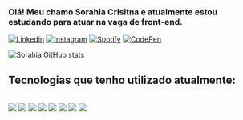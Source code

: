
### Olá! Meu chamo Sorahia Crisitna e atualmente estou estudando para atuar na vaga de front-end.

[![Linkedin](https://img.shields.io/badge/LinkedIn-0077B5?style=for-the-badge&logo=linkedin&logoColor=white)](https://www.linkedin.com/in/sorahia-cristina/)
[![Instagram](https://img.shields.io/badge/Instagram-E4405F?style=for-the-badge&logo=instagram&logoColor=white)](https://www.instagram.com/sorahiacristina/)
[![Spotify](https://img.shields.io/badge/Spotify-1ED760?&style=for-the-badge&logo=spotify&logoColor=white)](https://open.spotify.com/user/mbw78ud4c77e8grhhtemubif2?si=3b11eb5035394c5d)
[![CodePen](https://img.shields.io/badge/Codepen-000000?style=for-the-badge&logo=codepen&logoColor=white)](https://codepen.io/sorahiacristina)

![Sorahia GitHub stats](https://github-readme-stats.vercel.app/api?username=sorahiacristina&show_icons=true&theme=synthwave)

## Tecnologias que tenho utilizado atualmente:

<div style="display: inline_block"><br/>
    <img aling=center src="https://img.shields.io/badge/HTML5-E34F26?style=for-the-badge&logo=html5&logoColor=white">
    <img aling=center src="https://img.shields.io/badge/CSS3-1572B6?style=for-the-badge&logo=css3&logoColor=white">
    <img aling=center src="https://img.shields.io/badge/JavaScript-F7DF1E?style=for-the-badge&logo=javascript&logoColor=black">
    <img aling=center src="https://img.shields.io/badge/React-20232A?style=for-the-badge&logo=react&logoColor=61DAFB">
    <img aling=center src="https://img.shields.io/badge/Vue.js-35495E?style=for-the-badge&logo=vue.js&logoColor=4FC08D">
    <img aling=center src="https://img.shields.io/badge/Angular-DD0031?style=for-the-badge&logo=angular&logoColor=white">
    <img aling=center src="https://img.shields.io/badge/Bootstrap-563D7C?style=for-the-badge&logo=bootstrap&logoColor=white">
    <img aling-center src="https://img.shields.io/badge/Material--UI-0081CB?style=for-the-badge&logo=material-ui&logoColor=white">
</div>

